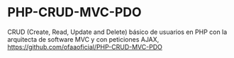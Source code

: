 # PHP-CRUD-MVC-PDO
CRUD (Create, Read, Update and Delete) básico de usuarios en PHP con la arquitecta de software MVC y con peticiones AJAX,
https://github.com/ofaaoficial/PHP-CRUD-MVC-PDO
